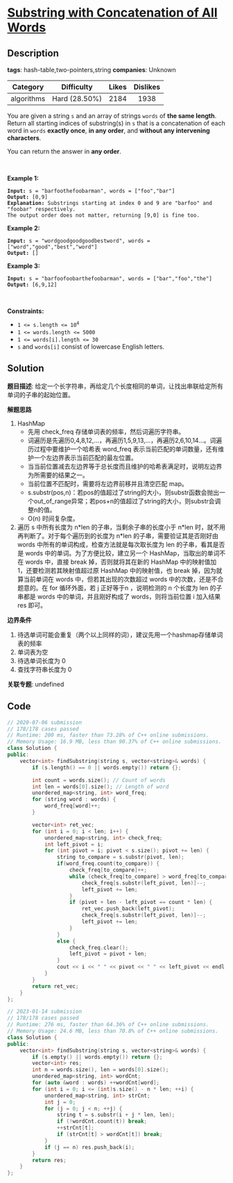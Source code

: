 # [Substring with Concatenation of All Words](https://leetcode.com/problems/substring-with-concatenation-of-all-words/description/)

## Description

**tags**: hash-table,two-pointers,string
**companies**: Unknown

| Category | Difficulty | Likes | Dislikes |
| :------: | :--------: | :---: | :------: |
| algorithms | Hard (28.50%) | 2184 | 1938 |

<p>You are given a string <code>s</code> and an array of strings <code>words</code> of <strong>the same length</strong>. Return&nbsp;all starting indices of substring(s) in <code>s</code>&nbsp;that is a concatenation of each word in <code>words</code> <strong>exactly once</strong>, <strong>in any order</strong>,&nbsp;and <strong>without any intervening characters</strong>.</p>

<p>You can return the answer in <strong>any order</strong>.</p>

<p>&nbsp;</p>
<p><strong>Example 1:</strong></p>

<pre><code><strong>Input:</strong> s = &quot;barfoothefoobarman&quot;, words = [&quot;foo&quot;,&quot;bar&quot;]
<strong>Output:</strong> [0,9]
<strong>Explanation:</strong> Substrings starting at index 0 and 9 are &quot;barfoo&quot; and &quot;foobar&quot; respectively.
The output order does not matter, returning [9,0] is fine too.</code></pre>

<p><strong>Example 2:</strong></p>

<pre><code><strong>Input:</strong> s = &quot;wordgoodgoodgoodbestword&quot;, words = [&quot;word&quot;,&quot;good&quot;,&quot;best&quot;,&quot;word&quot;]
<strong>Output:</strong> []</code></pre>

<p><strong>Example 3:</strong></p>

<pre><code><strong>Input:</strong> s = &quot;barfoofoobarthefoobarman&quot;, words = [&quot;bar&quot;,&quot;foo&quot;,&quot;the&quot;]
<strong>Output:</strong> [6,9,12]</code></pre>

<p>&nbsp;</p>
<p><strong>Constraints:</strong></p>

<ul>
	<li><code>1 &lt;= s.length &lt;= 10<sup>4</sup></code></li>
	<li><code>1 &lt;= words.length &lt;= 5000</code></li>
	<li><code>1 &lt;= words[i].length &lt;= 30</code></li>
	<li><code>s</code> and <code>words[i]</code> consist of lowercase English letters.</li>
</ul>

## Solution

**题目描述**: 给定一个长字符串，再给定几个长度相同的单词，让找出串联给定所有单词的子串的起始位置。

**解题思路**

1. HashMap
   - 先用 check_freq 存储单词表的频率，然后词遍历字符串。
   - 词遍历是先遍历0,4,8,12,...，再遍历1,5,9,13,...，再遍历2,6,10,14...。词遍历过程中要维护一个哈希表 word_freq 表示当前匹配的单词数量，还有维护一个左边界表示当前匹配的最左位置。
   - 当当前位置减去左边界等于总长度而且维护的哈希表满足时，说明左边界为所需要的结果之一。
   - 当前位置不匹配时，需要将左边界前移并且清空匹配 map。
   - s.substr(pos,n)：若pos的值超过了string的大小，则substr函数会抛出一个out_of_range异常；若pos+n的值超过了string的大小，则substr会调整n的值。
   - O(n) 时间复杂度。
2. 遍历 s 中所有长度为 n\*len 的子串，当剩余子串的长度小于 n\*len 时，就不用再判断了。对于每个遍历到的长度为 n\*len 的子串，需要验证其是否刚好由 words 中所有的单词构成，检查方法就是每次取长度为 len 的子串，看其是否是 words 中的单词。为了方便比较，建立另一个 HashMap，当取出的单词不在 words 中，直接 break 掉，否则就将其在新的 HashMap 中的映射值加 1，还要检测若其映射值超过原 HashMap 中的映射值，也 break 掉，因为就算当前单词在 words 中，但若其出现的次数超过 words 中的次数，还是不合题意的。在 for 循环外面，若 j 正好等于n ，说明检测的 n 个长度为 len 的子串都是 words 中的单词，并且刚好构成了 words，则将当前位置 i 加入结果 res 即可。

**边界条件**

1. 待选单词可能会重复（两个以上同样的词），建议先用一个hashmap存储单词表的频率
2. 单词表为空
3. 待选单词长度为 0
4. 查找字符串长度为 0

**关联专题**: undefined

## Code

```cpp
// 2020-07-06 submission
// 178/178 cases passed
// Runtime: 200 ms, faster than 73.28% of C++ online submissions.
// Memory Usage: 16.9 MB, less than 90.37% of C++ online submissions.
class Solution {
public:
    vector<int> findSubstring(string s, vector<string>& words) {
        if (s.length() == 0 || words.empty()) return {};

        int count = words.size(); // Count of words
        int len = words[0].size(); // Length of word
        unordered_map<string, int> word_freq;
        for (string word : words) {
            word_freq[word]++;
        }

        vector<int> ret_vec;
        for (int i = 0; i < len; i++) {
            unordered_map<string, int> check_freq;
            int left_pivot = i;
            for (int pivot = i; pivot < s.size(); pivot += len) {
                string to_compare = s.substr(pivot, len);
                if(word_freq.count(to_compare)) {
                    check_freq[to_compare]++;
                    while (check_freq[to_compare] > word_freq[to_compare]) {
                        check_freq[s.substr(left_pivot, len)]--;
                        left_pivot += len;
                    }
                    if (pivot + len - left_pivot == count * len) {
                        ret_vec.push_back(left_pivot);
                        check_freq[s.substr(left_pivot, len)]--;
                        left_pivot += len;
                    }
                }
                else {
                    check_freq.clear();
                    left_pivot = pivot + len;
                }
                cout << i << " " << pivot << " " << left_pivot << endl;
            }
        }
        return ret_vec;
    }
};
```

```cpp
// 2023-01-14 submission
// 178/178 cases passed
// Runtime: 276 ms, faster than 64.36% of C++ online submissions.
// Memory Usage: 24.6 MB, less than 70.8% of C++ online submissions.
class Solution {
public:
    vector<int> findSubstring(string s, vector<string>& words) {
        if (s.empty() || words.empty()) return {};
        vector<int> res;
        int n = words.size(), len = words[0].size();
        unordered_map<string, int> wordCnt;
        for (auto &word : words) ++wordCnt[word];
        for (int i = 0; i <= (int)s.size() - n * len; ++i) {
            unordered_map<string, int> strCnt;
            int j = 0;
            for (j = 0; j < n; ++j) {
                string t = s.substr(i + j * len, len);
                if (!wordCnt.count(t)) break;
                ++strCnt[t];
                if (strCnt[t] > wordCnt[t]) break;
            }
            if (j == n) res.push_back(i);
        }
        return res;
    }
};
```
